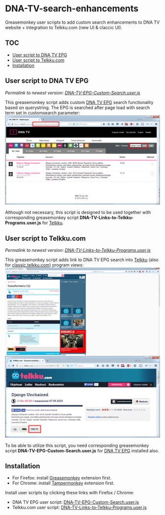 <link rel="stylesheet" type="text/css" href="css/readme.css" />

# DNA-TV-search-enhancements

Greasemonkey user scripts to add custom search enhancements to DNA TV website + integration to Telkku.com (new UI & claccic UI).

## TOC
<!-- MarkdownTOC autolink=true -->

- [User script to DNA TV EPG](#user-script-to-dna-tv-epg)
- [User script to Telkku.com](#user-script-to-telkkucom)
- [Installation](#installation)

<!-- /MarkdownTOC -->


## User script to DNA TV EPG

*Permalink to newest version: [DNA-TV-EPG-Custom-Search.user.js](https://github.com/KimeT/DNA-TV-search-enhancements/raw/master/DNA-TV-EPG-Custom-Search.user.js)*

This greasemonkey script adds custom [DNA TV EPG](https://tv.dna.fi/webui/epg "DNA TV - Ohjelmaopas") search functionality based on querystring. The EPG is searched after page load with search term set in customsearch parameter:
[![DNA TV EPG screenshot](images/DNA-TV_customsearch.png)](https://raw.githubusercontent.com/KimeT/DNA-TV-search-enhancements/master/images/DNA-TV_customsearch.png)

Although not necessary, this script is designed to be used together with corresponding greasemonkey script **DNA-TV-Links-to-Telkku-Programs.user.js** for [Telkku](http://www.telkku.com/ "Telkku.com").


## User script to Telkku.com

*Permalink to newest version: [DNA-TV-Links-to-Telkku-Programs.user.js](https://github.com/KimeT/DNA-TV-search-enhancements/raw/master/DNA-TV-Links-to-Telkku-Programs.user.js)*

This greasemonkey script adds link to DNA TV EPG search into [Telkku](http://www.telkku.com/ "Telkku.com") (also for [classic.telkku.com](http://classic.telkku.com/ "Telkku.com classic")) program views:
[![Telkku screenshot](images/Telkku_DNA-TV.png)](https://raw.githubusercontent.com/KimeT/DNA-TV-search-enhancements/master/images/Telkku_DNA-TV.png)
[![Telkku classic screenshot](images/Telkku-classic_DNA-TV.png)](https://raw.githubusercontent.com/KimeT/DNA-TV-search-enhancements/master/images/Telkku-classic_DNA-TV.png)

To be able to utilize this script, you need corresponding greasemonkey script **DNA-TV-EPG-Custom-Search.user.js** for [DNA TV EPG](https://tv.dna.fi/webui/epg "DNA TV - Ohjelmaopas") installed also.


## Installation

- For Firefox: install [Greasemonkey](https://addons.mozilla.org/fi/firefox/addon/greasemonkey/) extension first.
- For Chrome: install [Tampermonkey](https://chrome.google.com/webstore/detail/tampermonkey/dhdgffkkebhmkfjojejmpbldmpobfkfo) extension first.

Install user scripts by clicking these links with Firefox / Chrome:

- DNA TV EPG user script: [DNA-TV-EPG-Custom-Search.user.js](https://github.com/KimeT/DNA-TV-search-enhancements/raw/master/DNA-TV-EPG-Custom-Search.user.js)
- Telkku.com user script: [DNA-TV-Links-to-Telkku-Programs.user.js](https://github.com/KimeT/DNA-TV-search-enhancements/raw/master/DNA-TV-Links-to-Telkku-Programs.user.js)